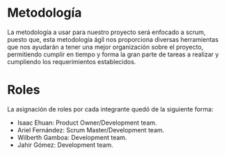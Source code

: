# Metodología
La metodología a usar para nuestro proyecto será enfocado a scrum, puesto que, esta metodología ágil nos proporciona diversas herramientas que nos ayudarán a tener una mejor organización sobre el proyecto, permitiendo cumplir en tiempo y forma la gran parte de tareas a realizar y cumpliendo los requerimientos establecidos.

# Roles
La asignación de roles por cada integrante quedó de la siguiente forma:

- Isaac Ehuan: Product Owner/Development team.
- Ariel Fernández: Scrum Master/Development team.
- Wilberth Gamboa: Development team.
- Jahir Gómez: Development team.
